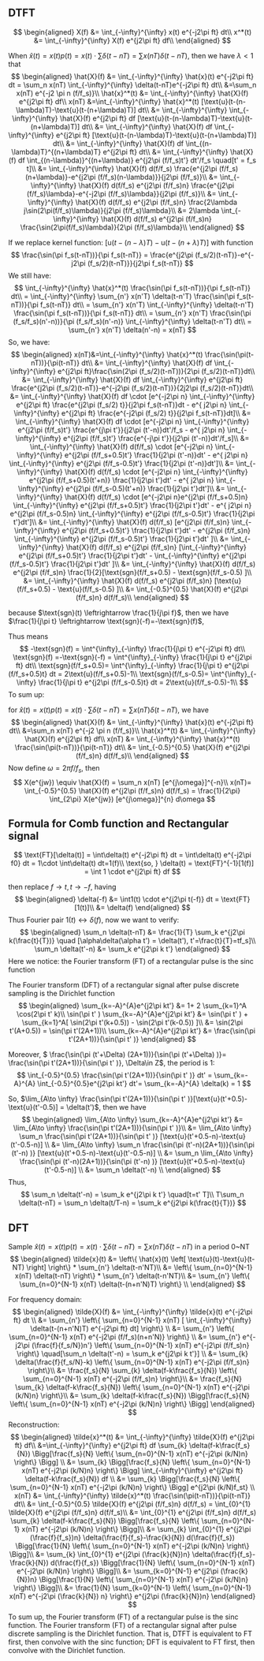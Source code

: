 ## DTFT


$$
\begin{aligned}
X(f) &= \int_{-\infty}^{\infty} x(t) e^{-j2\pi ft} dt\\
x^*(t) &= \int_{-\infty}^{\infty} X(f) e^{j2\pi ft} df\\
\end{aligned}
$$


When $\hat{x}(t) = x(t) p(t) = x(t) \cdot \sum \delta(t-nT)= \sum x(nT)  \delta(t-nT)$, then we have $\lambda < 1$ that
$$
\begin{aligned}
\hat{X}(f) &= \int_{-\infty}^{\infty} \hat{x}(t) e^{-j2\pi ft} dt = \sum_n x(nT) \int_{-\infty}^{\infty} \delta(t-nT)e^{-j2\pi ft} dt\\
&=\sum_n x(nT) e^{-j2 \pi n (f/f_s)}\\
\hat{x}^*(t) &= \int_{-\infty}^{\infty} \hat{X}(f) e^{j2\pi ft} df\\
x(nT) &=\int_{-\infty}^{\infty} \hat{x}^*(t) [\text{u}(t-(n-\lambda)T)-\text{u}(t-(n+\lambda)T)] dt\\
&= \int_{-\infty}^{\infty}  \int_{-\infty}^{\infty} \hat{X}(f) e^{j2\pi ft} df [\text{u}(t-(n-\lambda)T)-\text{u}(t-(n+\lambda)T)] dt\\
&= \int_{-\infty}^{\infty} \hat{X}(f) df  \int_{-\infty}^{\infty} e^{j2\pi ft} [\text{u}(t-(n-\lambda)T)-\text{u}(t-(n+\lambda)T)] dt\\
&= \int_{-\infty}^{\infty} \hat{X}(f) df  \int_{(n-\lambda)T}^{(n+\lambda)T} e^{j2\pi ft} dt\\
&= \int_{-\infty}^{\infty} \hat{X}(f) df  \int_{(n-\lambda)}^{(n+\lambda)} e^{j2\pi (f/f_s)t'} dt'/f_s  \quad[t' = f_s t]\\
&= \int_{-\infty}^{\infty} \hat{X}(f) d(f/f_s) \frac{e^{j2\pi (f/f_s)(n+\lambda)}-e^{j2\pi (f/f_s)(n-\lambda)}}{j2\pi  (f/f_s)}\\
&= \int_{-\infty}^{\infty} \hat{X}(f) d(f/f_s) e^{j2\pi (f/f_s)n} \frac{e^{j2\pi (f/f_s)\lambda}-e^{-j2\pi (f/f_s)\lambda}}{j2\pi  (f/f_s)}\\
&= \int_{-\infty}^{\infty} \hat{X}(f) d(f/f_s) e^{j2\pi (f/f_s)n} \frac{2\lambda j\sin(2\pi(f/f_s)\lambda)}{j2\pi  (f/f_s)\lambda}\\
&= 2\lambda \int_{-\infty}^{\infty} \hat{X}(f) d(f/f_s) e^{j2\pi (f/f_s)n} \frac{\sin(2\pi(f/f_s)\lambda)}{2\pi  (f/f_s)\lambda}\\
\end{aligned}
$$

If we replace kernel function: $[\text{u}(t-(n-\lambda)T)-\text{u}(t-(n+\lambda)T)]$ with function
$$
\frac{\sin(\pi f_s(t-nT))}{\pi f_s(t-nT)} = \frac{e^{j2\pi (f_s/2)(t-nT)}-e^{-j2\pi (f_s/2)(t-nT)}}{j2\pi f_s(t-nT)}
$$
We still have:
$$
\int_{-\infty}^{\infty} \hat{x}^*(t) \frac{\sin(\pi f_s(t-nT))}{\pi f_s(t-nT)} dt\\
= \int_{-\infty}^{\infty} \sum_{n'} x(n'T)  \delta(t-n'T) \frac{\sin(\pi f_s(t-nT))}{\pi f_s(t-nT)} dt\\
= \sum_{n'} x(n'T)  \int_{-\infty}^{\infty} \delta(t-n'T) \frac{\sin(\pi f_s(t-nT))}{\pi f_s(t-nT)} dt\\
= \sum_{n'} x(n'T) \frac{\sin(\pi (f_s/f_s)(n'-n))}{\pi (f_s/f_s)(n'-n)}  \int_{-\infty}^{\infty} \delta(t-n'T) dt\\
= \sum_{n'} x(n'T) \delta(n'-n) = x(nT)
$$
So, we have:
$$
\begin{aligned}
x(nT)&=\int_{-\infty}^{\infty} \hat{x}^*(t) \frac{\sin(\pi(t-nT))}{\pi(t-nT)} dt\\
&= \int_{-\infty}^{\infty} \hat{X}(f) df  \int_{-\infty}^{\infty} e^{j2\pi ft}\frac{\sin(2\pi (f_s/2)(t-nT))}{2\pi (f_s/2)(t-nT)}dt\\
&= \int_{-\infty}^{\infty} \hat{X}(f) df  \int_{-\infty}^{\infty} e^{j2\pi ft} \frac{e^{j2\pi (f_s/2)(t-nT)}-e^{-j2\pi (f_s/2)(t-nT)}}{2j2\pi (f_s/2)(t-nT)}dt\\
&= \int_{-\infty}^{\infty} \hat{X}(f) df \cdot [e^{-j2\pi n} \int_{-\infty}^{\infty} e^{j2\pi ft} \frac{e^{j2\pi (f_s/2) t}}{j2\pi f_s(t-nT)}dt - e^{ j2\pi n} \int_{-\infty}^{\infty} e^{j2\pi ft} \frac{e^{-j2\pi (f_s/2) t}}{j2\pi f_s(t-nT)}dt]\\
&= \int_{-\infty}^{\infty} \hat{X}(f) df \cdot [e^{-j2\pi n} \int_{-\infty}^{\infty} e^{j2\pi (f/f_s)t'} \frac{e^{j\pi t'}}{j2\pi (t'-n)}dt'/f_s - e^{ j2\pi n} \int_{-\infty}^{\infty} e^{j2\pi (f/f_s)t'} \frac{e^{-j\pi  t'}}{j2\pi (t'-n)}dt'/f_s]\\
&= \int_{-\infty}^{\infty} \hat{X}(f) d(f/f_s) \cdot [e^{-j2\pi n} \int_{-\infty}^{\infty} e^{j2\pi (f/f_s+0.5)t'} \frac{1}{j2\pi (t'-n)}dt' - e^{ j2\pi n} \int_{-\infty}^{\infty} e^{j2\pi (f/f_s-0.5)t'} \frac{1}{j2\pi (t'-n)}dt']\\
&= \int_{-\infty}^{\infty} \hat{X}(f) d(f/f_s) \cdot [e^{-j2\pi n} \int_{-\infty}^{\infty} e^{j2\pi (f/f_s+0.5)(t'+n)} \frac{1}{j2\pi t'}dt' - e^{ j2\pi n} \int_{-\infty}^{\infty} e^{j2\pi (f/f_s-0.5)(t'+n)} \frac{1}{j2\pi t'}dt']\\
&= \int_{-\infty}^{\infty} \hat{X}(f) d(f/f_s) \cdot [e^{-j2\pi n}e^{j2\pi (f/f_s+0.5)n} \int_{-\infty}^{\infty} e^{j2\pi (f/f_s+0.5)t'} \frac{1}{j2\pi t'}dt' - e^{ j2\pi n} e^{j2\pi (f/f_s-0.5)n} \int_{-\infty}^{\infty} e^{j2\pi (f/f_s-0.5)t'} \frac{1}{j2\pi t'}dt']\\
&= \int_{-\infty}^{\infty} \hat{X}(f) d(f/f_s) [e^{j2\pi (f/f_s)n} \int_{-\infty}^{\infty} e^{j2\pi (f/f_s+0.5)t'} \frac{1}{j2\pi t'}dt' - e^{j2\pi (f/f_s)n} \int_{-\infty}^{\infty} e^{j2\pi (f/f_s-0.5)t'} \frac{1}{j2\pi t'}dt' ]\\
&= \int_{-\infty}^{\infty} \hat{X}(f) d(f/f_s) e^{j2\pi (f/f_s)n} [\int_{-\infty}^{\infty} e^{j2\pi (f/f_s+0.5)t'} \frac{1}{j2\pi t'}dt' - \int_{-\infty}^{\infty} e^{j2\pi (f/f_s-0.5)t'} \frac{1}{j2\pi t'}dt' ]\\
&= \int_{-\infty}^{\infty} \hat{X}(f) d(f/f_s) e^{j2\pi (f/f_s)n} \frac{1}{2}[\text{sgn}(f/f_s+0.5) - \text{sgn}(f/f_s-0.5) ]\\
&= \int_{-\infty}^{\infty} \hat{X}(f) d(f/f_s) e^{j2\pi (f/f_s)n} [\text{u}(f/f_s+0.5) - \text{u}(f/f_s-0.5) ]\\
&= \int_{-0.5}^{0.5} \hat{X}(f) e^{j2\pi (f/f_s)n} d(f/f_s)\\
\end{aligned}
$$


because $\text{sgn}(t) \leftrightarrow \frac{1}{j\pi f}$, then we have $\frac{1}{j\pi t} \leftrightarrow \text{sgn}(-f)=-\text{sgn}(f)$,

Thus means
$$
-\text{sgn}(f) = \int^{\infty}_{-\infty} \frac{1}{j\pi t} e^{-j2\pi ft} dt\\
\text{sgn}(f) =-\text{sgn}(-f) = \int^{\infty}_{-\infty} \frac{1}{j\pi t} e^{j2\pi ft} dt\\
\text{sgn}(f/f_s+0.5)= \int^{\infty}_{-\infty} \frac{1}{j\pi t} e^{j2\pi (f/f_s+0.5)t} dt = 2\text{u}(f/f_s+0.5)-1\\
\text{sgn}(f/f_s-0.5)= \int^{\infty}_{-\infty} \frac{1}{j\pi t} e^{j2\pi (f/f_s-0.5)t} dt = 2\text{u}(f/f_s-0.5)-1\\
$$
To sum up:

for $\hat{x}(t) = x(t) p(t) = x(t) \cdot \sum \delta(t-nT)= \sum x(nT)  \delta(t-nT)$, we have
$$
\begin{aligned}
\hat{X}(f) &= \int_{-\infty}^{\infty} \hat{x}(t) e^{-j2\pi ft} dt\\
&=\sum_n x(nT) e^{-j2 \pi n (f/f_s)}\\
\hat{x}^*(t) &= \int_{-\infty}^{\infty} \hat{X}(f) e^{j2\pi ft} df\\
x(nT) &= \int_{-\infty}^{\infty} \hat{x}^*(t) \frac{\sin(\pi(t-nT))}{\pi(t-nT)} dt\\
&= \int_{-0.5}^{0.5} \hat{X}(f) e^{j2\pi (f/f_s)n} d(f/f_s)\\
\end{aligned}
$$
Now define $\omega = 2\pi f/f_s$, then
$$
X(e^{jw}) \equiv \hat{X}(f) = \sum_n x(nT) [e^{j\omega}]^{-n}\\
x(nT)=  \int_{-0.5}^{0.5} \hat{X}(f) e^{j2\pi (f/f_s)n} d(f/f_s) = \frac{1}{2\pi} \int_{2\pi} X(e^{jw}) [e^{j\omega}]^{n} d\omega
$$

<div STYLE="page-break-after: always;"></div>

## Formula for Comb function and Rectangular signal 

$$
\text{FT}[\delta(t)] = \int\delta(t) e^{-j2\pi ft} dt = \int\delta(t) e^{-j2\pi f0} dt = 1\cdot \int\delta(t) dt=1(f)\\
\text{so, } \delta(t) = \text{FT}^{-1}[1(f)] = \int 1 \cdot e^{j2\pi ft} df
$$

then replace $f\to t, t\to -f$, having
$$
\begin{aligned}
\delta(-f) &= \int1(t) \cdot e^{j2\pi t(-f)} dt = \text{FT}[1(t)]\\
&= \delta(f)
\end{aligned}
$$
Thus Fourier pair $1(t) \leftrightarrow \delta(f)$, now we want to verify:
$$
\begin{aligned}
\sum_n \delta(t-nT) &= \frac{1}{T} \sum_k e^{j2\pi k(\frac{t}{T})}  \quad [\alpha\delta(\alpha t') = \delta(t'), t'=\frac{t}{T}=tf_s]\\  
\sum_n \delta(t'-n) &= \sum_k e^{j2\pi k t'}
\end{aligned}
$$
Here we notice: the Fourier transform (FT) of a rectangular pulse is the sinc function

The Fourier transform (DFT) of a rectangular signal after pulse discrete sampling is the Dirichlet function
$$
\begin{aligned}
\sum_{k=-A}^{A}e^{j2\pi kt'} &= 1+ 2 \sum_{k=1}^A \cos(2\pi t' k)\\
\sin(\pi t' ) \sum_{k=-A}^{A}e^{j2\pi kt'} &= \sin(\pi t' ) + \sum_{k=1}^A[ \sin(2\pi t'(k+0.5)) - \sin(2\pi t'(k-0.5)) ]\\
&= \sin(2\pi t'(A+0.5)) = \sin(\pi t'(2A+1))\\
\sum_{k=-A}^{A}e^{j2\pi kt'} &= \frac{\sin(\pi t'(2A+1))}{\sin(\pi t' )}
\end{aligned}
$$


Moreover, $ \frac{\sin(\pi (t'+\Delta) (2A+1))}{\sin(\pi (t'+\Delta) )}=  \frac{\sin(\pi t'(2A+1))}{\sin(\pi t' )}, \Delta\in Z$, the period is 1:
$$
\int_{-0.5}^{0.5} \frac{\sin(\pi t'(2A+1))}{\sin(\pi t' )} dt' = \sum_{k=-A}^{A}  \int_{-0.5}^{0.5}e^{j2\pi kt'} dt'= \sum_{k=-A}^{A} \delta(k) = 1
$$


So, $\lim_{A\to \infty} \frac{\sin(\pi t'(2A+1))}{\sin(\pi t' )}[\text{u}(t'+0.5)-\text{u}(t'-0.5)] = \delta(t')$, then we have
$$
\begin{aligned}
\lim_{A\to \infty} \sum_{k=-A}^{A}e^{j2\pi kt'} &= \lim_{A\to \infty} \frac{\sin(\pi t'(2A+1))}{\sin(\pi t' )}\\
&= \lim_{A\to \infty} \sum_n \frac{\sin(\pi t'(2A+1))}{\sin(\pi t' )} [\text{u}(t'+0.5-n)-\text{u}(t'-0.5-n)] \\
&= \lim_{A\to \infty} \sum_n \frac{\sin(\pi (t'-n)(2A+1))}{\sin(\pi (t'-n) )} [\text{u}(t'+0.5-n)-\text{u}(t'-0.5-n)] \\
&= \sum_n \lim_{A\to \infty} \frac{\sin(\pi (t'-n)(2A+1))}{\sin(\pi (t'-n) )} [\text{u}(t'+0.5-n)-\text{u}(t'-0.5-n)] \\
&= \sum_n \delta(t'-n) \\
\end{aligned}
$$
Thus,
$$
\sum_n \delta(t'-n) = \sum_k e^{j2\pi k t'} \quad[t=t' T]\\
T\sum_n \delta(t-nT) =  \sum_n \delta(t/T-n) = \sum_k e^{j2\pi k(\frac{t}{T})}
$$

<div STYLE="page-break-after: always;"></div>

## DFT

Sample $\hat{x}(t) = x(t) p(t) = x(t) \cdot \sum \delta(t-nT)= \sum x(nT)  \delta(t-nT)$ in a period 0~NT
$$
\begin{aligned}
\tilde{x}(t) &= \left\{ \hat{x}(t) \left[ \text{u}(t)-\text{u}(t-NT) \right]  \right\} * \sum_{n'} \delta(t-n'NT)\\
&= \left\{  \sum_{n=0}^{N-1} x(nT)  \delta(t-nT) \right\} * \sum_{n'} \delta(t-n'NT)\\
&=  \sum_{n'} \left\{  \sum_{n=0}^{N-1} x(nT)  \delta(t-(n+n'N)T) \right\}  \\
\end{aligned}
$$


For frequency domain:
$$
\begin{aligned}
\tilde{X}(f) &= \int_{-\infty}^{\infty} \tilde{x}(t) e^{-j2\pi ft} dt \\
&=  \sum_{n'} \left\{  \sum_{n=0}^{N-1} x(nT)  [ \int_{-\infty}^{\infty} \delta(t-(n+n'N)T) e^{-j2\pi ft} dt] \right\} \\
&=  \sum_{n'} \left\{  \sum_{n=0}^{N-1} x(nT)  e^{-j2\pi (f/f_s)(n+n'N)}  \right\} \\
&=  \sum_{n'} e^{-j2\pi (\frac{f}{f_s/N})n'} \left\{  \sum_{n=0}^{N-1} x(nT)  e^{-j2\pi (f/f_s)n}  \right\}  \quad[\sum_n \delta(t'-n) = \sum_k e^{j2\pi k t'}] \\
&=  \sum_{k} \delta(\frac{f}{f_s/N}-k) \left\{  \sum_{n=0}^{N-1} x(nT)  e^{-j2\pi (f/f_s)n}  \right\}\\
&=  \frac{f_s}{N} \sum_{k} \delta(f-k\frac{f_s}{N}) \left\{  \sum_{n=0}^{N-1} x(nT)  e^{-j2\pi (f/f_s)n}  \right\}\\
&=  \frac{f_s}{N} \sum_{k} \delta(f-k\frac{f_s}{N}) \left\{  \sum_{n=0}^{N-1} x(nT)  e^{-j2\pi (k/N)n}  \right\}\\
&= \sum_{k} \delta(f-k\frac{f_s}{N}) \Bigg[\frac{f_s}{N} \left\{  \sum_{n=0}^{N-1} x(nT)  e^{-j2\pi (k/N)n}  \right\} \Bigg]
\end{aligned}
$$
Reconstruction:
$$
\begin{aligned}
\tilde{x}^*(t) &= \int_{-\infty}^{\infty} \tilde{X}(f) e^{j2\pi ft} df\\
&=\int_{-\infty}^{\infty} e^{j2\pi ft} df \sum_{k} \delta(f-k\frac{f_s}{N}) \Bigg[\frac{f_s}{N} \left\{  \sum_{n=0}^{N-1} x(nT)  e^{-j2\pi (k/N)n}  \right\} \Bigg] \\
&= \sum_{k} \Bigg[\frac{f_s}{N} \left\{  \sum_{n=0}^{N-1} x(nT)  e^{-j2\pi (k/N)n}  \right\} \Bigg]  \int_{-\infty}^{\infty} e^{j2\pi ft} \delta(f-k\frac{f_s}{N}) df \\
&= \sum_{k} \Bigg[\frac{f_s}{N} \left\{  \sum_{n=0}^{N-1} x(nT)  e^{-j2\pi (k/N)n}  \right\} \Bigg]  e^{j2\pi (k/N)f_st} \\
x(nT) &= \int_{-\infty}^{\infty} \tilde{x}^*(t) \frac{\sin(\pi(t-nT))}{\pi(t-nT)} dt\\
&= \int_{-0.5}^{0.5} \tilde{X}(f) e^{j2\pi (f/f_s)n} d(f/f_s) = \int_{0}^{1} \tilde{X}(f) e^{j2\pi (f/f_s)n} d(f/f_s)\\
&=  \int_{0}^{1} e^{j2\pi (f/f_s)n} d(f/f_s)  \sum_{k} \delta(f-k\frac{f_s}{N}) \Bigg[\frac{f_s}{N} \left\{  \sum_{n=0}^{N-1} x(nT)  e^{-j2\pi (k/N)n}  \right\} \Bigg]\\  
&= \sum_{k} \int_{0}^{1} e^{j2\pi (\frac{f}{f_s})n} \delta(\frac{f}{f_s}-\frac{k}{N})  d(\frac{f}{f_s})
\Bigg[\frac{1}{N} \left\{  \sum_{n=0}^{N-1} x(nT)  e^{-j2\pi (k/N)n}  \right\} \Bigg]\\  
&= \sum_{k} \int_{0}^{1} e^{j2\pi (\frac{k}{N})n} \delta(\frac{f}{f_s}-\frac{k}{N})  d(\frac{f}{f_s})
\Bigg[\frac{1}{N} \left\{  \sum_{n=0}^{N-1} x(nT)  e^{-j2\pi (k/N)n}  \right\} \Bigg]\\
&= \sum_{k=0}^{N-1} e^{j2\pi (\frac{k}{N})n} \Bigg[\frac{1}{N} \left\{  \sum_{n=0}^{N-1} x(nT)  e^{-j2\pi (k/N)n}  \right\} \Bigg]\\
&= \frac{1}{N} \sum_{k=0}^{N-1}  \left\{  \sum_{n=0}^{N-1} x(nT)  e^{-j2\pi (\frac{k}{N}) n}  \right\} e^{j2\pi (\frac{k}{N})n}
\end{aligned}
$$
To sum up, the Fourier transform (FT) of a rectangular pulse is the sinc function. The Fourier transform (FT) of a rectangular signal after pulse discrete sampling is the Dirichlet function. That is,  DTFT is equivalent to FT first, then convolve with the sinc function; DFT is equivalent to FT first, then convolve with the Dirichlet function.
